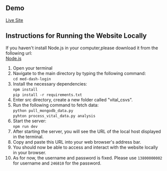 ## Demo
[Live Site](https://med-dash-landing-prod.vercel.app/)

## Instructions for Running the Website Locally
If you haven't install Node.js in your computer,please download it from the following url:<br>
[Node.js](https://nodejs.org/en/download)

1. Open your terminal<br> 
2. Navigate to the main directory by typing the following command:<br>
```cd med-dash-login```
3. Install the necessary dependencies:<br>
```npm install```<br>
```pip install -r requirements.txt```<br>
4. Enter src directory, create a new folder called "vital_csvs".
5. Run the following command to fetch data:<br>
```python pull_mongodb_data.py```<br>
```pyhton process_vital_data.py analysis```<br>
6. Start the server:<br>
```npm run dev```
7. After starting the server, you will see the URL of the local host displayed in the terminal.<br>
8. Copy and paste this URL into your web browser's address bar.<br>
9. You should now be able to access and interact with the website locally in your browser.
10. As for now, the username and password is fixed. Please use ```13800000002``` for username and ```246810``` for the password.
